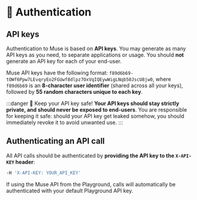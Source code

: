 ---
---

# 🔑 Authentication

## API keys

Authentication to Muse is based on **API keys**. You may generate as many API keys as you need, to separate
applications or usage. You should **not** generate an API key for each of your end-user.

Muse API keys have the following format: `f89d6b69-tOWf6Ppw7LEvqryEo2FGUwf8dlpz7OxVqIQEywWigLNqb50JscU8jw0`, where
`f89d6b69` is an **8-character user identifier** (shared across all your keys), followed by **55 random characters
unique to each key**.

:::danger 🔐 Keep your API key safe!
**Your API keys should stay strictly private, and should never be exposed to end-users**. You are responsible for
keeping it safe: should your API key get leaked somehow, you should immediately revoke it to avoid unwanted use.
:::

## Authenticating an API call

All API calls should be authenticated by **providing the API key to the `X-API-KEY` header**:

```bash title="Authentication header"
-H 'X-API-KEY: YOUR_API_KEY'
```

If using the Muse API from the Playground, calls will automatically be authenticated with your default Playground API key.
